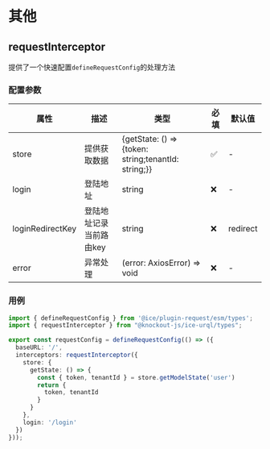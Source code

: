 # 其他

## requestInterceptor

提供了一个快速配置`defineRequestConfig`的处理方法


### 配置参数

| 属性             | 描述                    | 类型                                                | 必填 | 默认值   |
| ---------------- | ----------------------- | --------------------------------------------------- | ---- | -------- |
| store            | 提供获取数据            | {getState: () => {token: string;tenantId: string;}} | ✅    | -        |
| login            | 登陆地址                | string                                              | ❌    | -        |
| loginRedirectKey | 登陆地址记录当前路由key | string                                              | ❌    | redirect |
| error            | 异常处理                | (error: AxiosError) => void                         | ❌    | -        |

### 用例
```ts title=app.ts
import { defineRequestConfig } from '@ice/plugin-request/esm/types';
import { requestInterceptor } from "@knockout-js/ice-urql/types";

export const requestConfig = defineRequestConfig(() => ({
  baseURL: '/',
  interceptors: requestInterceptor({
    store: {
      getState: () => {
        const { token, tenantId } = store.getModelState('user')
        return {
          token, tenantId
        }
      }
    },
    login: '/login'
  })
}));
```
